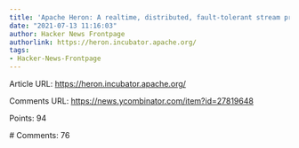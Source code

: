 ```yaml
---
title: 'Apache Heron: A realtime, distributed, fault-tolerant stream processing engine'
date: "2021-07-13 11:16:03"
author: Hacker News Frontpage
authorlink: https://heron.incubator.apache.org/
tags:
- Hacker-News-Frontpage
---
```


<p>Article URL: <a href="https://heron.incubator.apache.org/">https://heron.incubator.apache.org/</a></p>
<p>Comments URL: <a href="https://news.ycombinator.com/item?id=27819648">https://news.ycombinator.com/item?id=27819648</a></p>
<p>Points: 94</p>
<p># Comments: 76</p>
